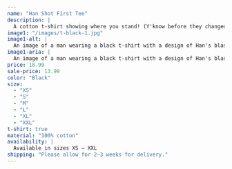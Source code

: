 ```yaml
---
name: "Han Shot First Tee"
description: |
  A cotton t-shirt showing where you stand! (Y'know before they changed the canon)
image1: "/images/t-black-1.jpg"
image1-alt: |
  An image of a man wearing a black t-shirt with a design of Han's blaster surrounded by the text 'Han' and 'Shot' on the front.
image1-aria: |
  An image of a man wearing a black t-shirt with a design of Han's blaster surrounded by the text 'Han' and 'Shot' on the front.
price: 18.99
sale-price: 13.99
color: "Black"
size:
  - "XS"
  - "S"
  - "M"
  - "L"
  - "XL"
  - "XXL"
t-shirt: true
material: "100% cotton"
availability: |
  Available in sizes XS – XXL
shipping: "Please allow for 2–3 weeks for delivery."
---
```

